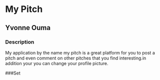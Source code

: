 # My Pitch
## Yvonne Ouma

### Description
My application by the name my pitch is a great platform for you to post a pitch and even comment on other pitches that you find interesting.in addition your you can change your profile picture.

###Set